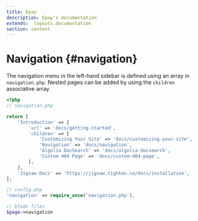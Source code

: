 ```yaml
---
title: Epay
description: Epay's documentation
extends: _layouts.documentation
section: content
---
```


# Navigation {#navigation}

The navigation menu in the left-hand sidebar is defined using an array in `navigation.php`. Nested pages can be added by using the `children` associative array.

```php
<?php
// navigation.php

return [
    'Introduction' => [
        'url' => 'docs/getting-started',
        'children' => [
            'Customizing Your Site' => 'docs/customizing-your-site',
            'Navigation' => 'docs/navigation',
            'Algolia DocSearch' => 'docs/algolia-docsearch',
            'Custom 404 Page' => 'docs/custom-404-page',
        ],
    ],
    'Jigsaw Docs' => 'https://jigsaw.tighten.co/docs/installation',
];

// config.php
'navigation' => require_once('navigation.php'),

// blade files
$page->navigation
```
